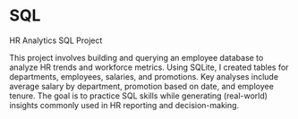 # SQL
HR Analytics SQL Project

This project involves building and querying an employee database to analyze HR trends and workforce metrics. Using SQLite, I created tables for departments, employees, salaries, and promotions. Key analyses include average salary by department, promotion based on date, and employee tenure. The goal is to practice SQL skills while generating (real-world) insights commonly used in HR reporting and decision-making.
